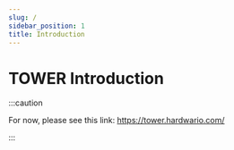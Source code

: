 ```yaml
---
slug: /
sidebar_position: 1
title: Introduction
---
```


# TOWER Introduction

:::caution

For now, please see this link: https://tower.hardwario.com/

:::
